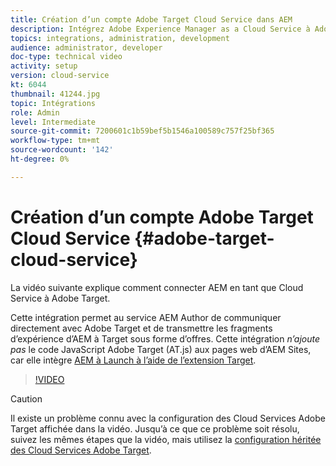 ```yaml
---
title: Création d’un compte Adobe Target Cloud Service dans AEM
description: Intégrez Adobe Experience Manager as a Cloud Service à Adobe Target à l’aide de l’authentification IMS Cloud Service et Adobe.
topics: integrations, administration, development
audience: administrator, developer
doc-type: technical video
activity: setup
version: cloud-service
kt: 6044
thumbnail: 41244.jpg
topic: Intégrations
role: Admin
level: Intermediate
source-git-commit: 7200601c1b59bef5b1546a100589c757f25bf365
workflow-type: tm+mt
source-wordcount: '142'
ht-degree: 0%

---
```



# Création d’un compte Adobe Target Cloud Service {#adobe-target-cloud-service}

La vidéo suivante explique comment connecter AEM en tant que Cloud Service à Adobe Target.

Cette intégration permet au service AEM Author de communiquer directement avec Adobe Target et de transmettre les fragments d’expérience d’AEM à Target sous forme d’offres.  Cette intégration *n’ajoute pas* le code JavaScript Adobe Target (AT.js) aux pages web d’AEM Sites, car elle intègre [AEM à Launch à l’aide de l’extension Target](../experience-platform-launch/connect-aem-launch-adobe-io.md).

>[!VIDEO](https://video.tv.adobe.com/v/41244?quality=12&learn=on)

>[!CAUTION]
>
>Il existe un problème connu avec la configuration des Cloud Services Adobe Target affichée dans la vidéo. Jusqu’à ce que ce problème soit résolu, suivez les mêmes étapes que la vidéo, mais utilisez la [configuration héritée des Cloud Services Adobe Target](https://experienceleague.adobe.com/docs/experience-manager-learn/aem-target-tutorial/aem-target-implementation/using-aem-cloud-services.html).

